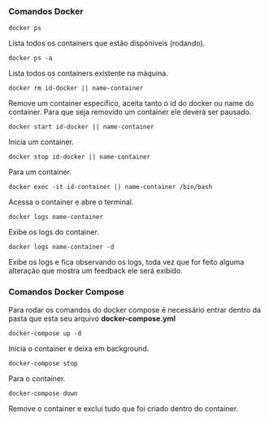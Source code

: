 ### Comandos Docker

`docker ps`

Lista todos os containers que estão dispóniveis (rodando).

`docker ps -a`

Lista todos os containers existente na máquina.

`docker rm id-docker || name-container`

Remove um container específico, aceita tanto o id do docker ou name do container.
Para que seja removido um container ele deverá ser pausado.

`docker start id-docker || name-container`

Inicia um container.

`docker stop id-docker || name-container`

Para um container.

`docker exec -it id-container || name-container /bin/bash`

Acessa o container e abre o terminal.

`docker logs name-container`

Exibe os logs do container.

`docker logs name-container -d`

Exibe os logs e fica observando os logs, toda vez que for feito alguma alteração que mostra um feedback ele será exibido. 

### Comandos Docker Compose
Para rodar os comandos do docker compose é necessário entrar dentro da pasta que esta seu arquivo **docker-compose.yml**

`docker-compose up -d`

Inicia o container e deixa em background.

`docker-compose stop`

Para o container.

`docker-compose down`

Remove o container e exclui tudo que foi criado dentro do container.